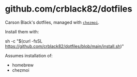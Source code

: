 # github.com/crblack82/dotfiles

Carson Black's dotfiles, managed with [`chezmoi`](https://github.com/twpayne/chezmoi).

Install them with:

sh -c "$(curl -fsSL https://github.com/crblack82/dotfiles/blob/main/install.sh)"

Assumes installation of:

* homebrew
* chezmoi
